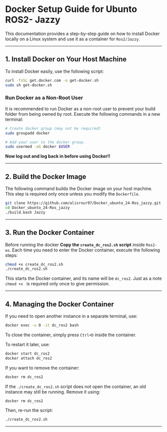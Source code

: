 # **Docker Setup Guide for Ubunto ROS2- Jazzy**

This documentation provides a step-by-step guide on how to install Docker locally on a Linux system and use it as a container for `Ros2/Jazzy`.

---

## **1. Install Docker on Your Host Machine**

To install Docker easily, use the following script:

```bash
curl -fsSL get.docker.com -o get-docker.sh
sudo sh get-docker.sh
```

### **Run Docker as a Non-Root User**
It is recommended to run Docker as a non-root user to prevent your build folder from being owned by root. Execute the following commands in a new terminal:

```bash
# Create docker group (may not be required)
sudo groupadd docker

# Add your user to the docker group.
sudo usermod -aG docker $USER
```

**Now log out and log back in before using Docker!!**

---

## **2. Build the Docker Image**

The following command builds the Docker image on your host machine. This step is required only once unless you modify the `Dockerfile`.

```bash
git clone https://github.com/alisrour97/Docker_ubunto_24-Ros_jazzy.git
cd Docker_ubunto_24-Ros_jazzy
./build.bash Jazzy
```

---

## **3. Run the Docker Container**

Before running the docker **Copy the `create_dc_ros2.sh` script** inside `Ros2-ws`.
Each time you need to enter the Docker container, execute the following steps:

```bash
chmod +x create_dc_ros2.sh
./create_dc_ros2.sh
```

This starts the Docker container, and its name will be `dc_ros2`.
Just as a note `chmod +x ` is required only once to give permission.

---

## **4. Managing the Docker Container**

If you need to open another instance in a separate terminal, use:

```bash
docker exec -u 0 -it dc_ros2 bash
```

To close the container, simply press `Ctrl+D` inside the container.

To restart it later, use:

```bash
docker start dc_ros2
docker attach dc_ros2
```

If you want to remove the container:

```bash
docker rm dc_ros2
```

If the `./create_dc_ros2.sh` script does not open the container, an old instance may still be running. Remove it using:

```bash
docker rm dc_ros2
```

Then, re-run the script:

```bash
./create_dc_ros2.sh
```

---


